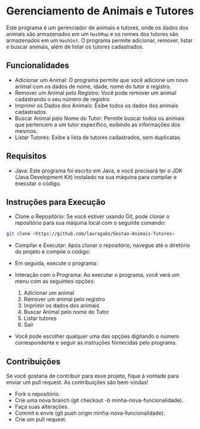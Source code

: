 # Gerenciamento de Animais e Tutores
Este programa é um gerenciador de animais e tutores, onde os dados dos animais são armazenados em um `HashMap` e os nomes dos tutores são armazenados em um `HashSet`. O programa permite adicionar, remover, listar e buscar animais, além de listar os tutores cadastrados.

## Funcionalidades

- Adicionar um Animal: O programa permite que você adicione um novo animal com os dados de nome, idade, nome do tutor e registro.
- Remover um Animal pelo Registro: Você pode remover um animal cadastrando o seu número de registro.
- Imprimir os Dados dos Animais: Exibe todos os dados dos animais cadastrados.
- Buscar Animal pelo Nome do Tutor: Permite buscar todos os animais que pertencem a um tutor específico, exibindo as informações dos mesmos.
- Listar Tutores: Exibe a lista de tutores cadastrados, sem duplicatas.
  
## Requisitos

- Java: Este programa foi escrito em Java, e você precisará ter o JDK (Java Development Kit) instalado na sua máquina para compilar e executar o código.
  
## Instruções para Execução

- Clone o Repositório: Se você estiver usando Git, pode clonar o repositório para sua máquina local com o seguinte comando:

```bash
git clone <https://github.com/lauragabs/Gestao-Animais-Tutores>
```
- Compilar e Executar: Após clonar o repositório, navegue até o diretório do projeto e compile o código:

- Em seguida, execute o programa:

- Interação com o Programa: Ao executar o programa, você verá um menu com as seguintes opções:

    1. Adicionar um animal
    2. Remover um animal pelo registro
    3. Imprimir os dados dos animais
    4. Buscar Animal pelo nome do Tutor
    5. Listar tutores
    6. Sair
   
- Você pode escolher qualquer uma das opções digitando o número correspondente e seguir as instruções fornecidas pelo programa.

## Contribuições

Se você gostaria de contribuir para esse projeto, fique à vontade para enviar um pull request. As contribuições são bem-vindas!

- Fork o repositório.
- Crie uma nova branch (git checkout -b minha-nova-funcionalidade).
- Faça suas alterações.
- Commit e envie (git push origin minha-nova-funcionalidade).
- Crie um pull request.
